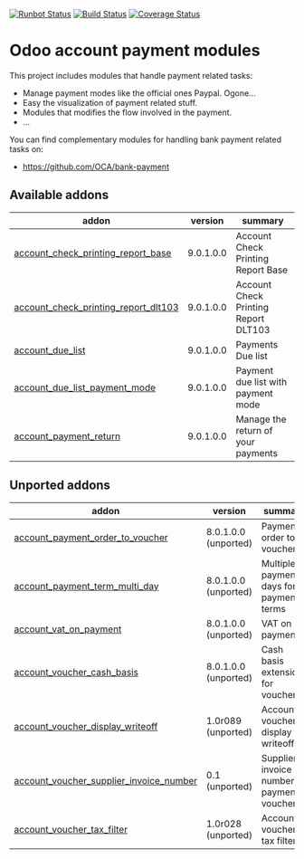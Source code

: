 [![Runbot Status](https://runbot.odoo-community.org/runbot/badge/flat/96/9.0.svg)](https://runbot.odoo-community.org/runbot/repo/github-com-oca-account-payment-96)
[![Build Status](https://travis-ci.org/OCA/account-payment.svg?branch=9.0)](https://travis-ci.org/OCA/account-payment)
[![Coverage Status](https://coveralls.io/repos/OCA/account-payment/badge.png?branch=9.0)](https://coveralls.io/r/OCA/account-payment?branch=9.0)

Odoo account payment modules
============================

This project includes modules that handle payment related tasks:

* Manage payment modes like the official ones Paypal. Ogone...
* Easy the visualization of payment related stuff.
* Modules that modifies the flow involved in the payment.
* ...

You can find complementary modules for handling bank payment related tasks on:

 * https://github.com/OCA/bank-payment
 
[//]: # (addons)

Available addons
----------------
addon | version | summary
--- | --- | ---
[account_check_printing_report_base](account_check_printing_report_base/) | 9.0.1.0.0 | Account Check Printing Report Base
[account_check_printing_report_dlt103](account_check_printing_report_dlt103/) | 9.0.1.0.0 | Account Check Printing Report DLT103
[account_due_list](account_due_list/) | 9.0.1.0.0 | Payments Due list
[account_due_list_payment_mode](account_due_list_payment_mode/) | 9.0.1.0.0 | Payment due list with payment mode
[account_payment_return](account_payment_return/) | 9.0.1.0.0 | Manage the return of your payments


Unported addons
---------------
addon | version | summary
--- | --- | ---
[account_payment_order_to_voucher](account_payment_order_to_voucher/) | 8.0.1.0.0 (unported) | Payment order to voucher
[account_payment_term_multi_day](account_payment_term_multi_day/) | 8.0.1.0.0 (unported) | Multiple payment days for payment terms
[account_vat_on_payment](account_vat_on_payment/) | 8.0.1.0.0 (unported) | VAT on payment
[account_voucher_cash_basis](account_voucher_cash_basis/) | 8.0.1.0.0 (unported) | Cash basis extensions for vouchers
[account_voucher_display_writeoff](account_voucher_display_writeoff/) | 1.0r089 (unported) | Account voucher display writeoff
[account_voucher_supplier_invoice_number](account_voucher_supplier_invoice_number/) | 0.1 (unported) | Supplier invoice number in payment vouchers
[account_voucher_tax_filter](account_voucher_tax_filter/) | 1.0r028 (unported) | Account voucher tax filter

[//]: # (end addons)
